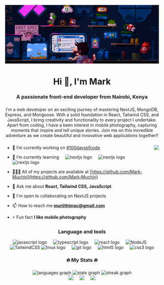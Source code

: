 <!--[![MasterHead](https://repository-images.githubusercontent.com/588181932/e36ec678-7984-4cdd-8e4c-a3932772ff8e)]()-->
<!-- <div align="center">
<img src="https://repository-images.githubusercontent.com/588181932/e36ec678-7984-4cdd-8e4c-a3932772ff8e" height="250" />
</div> -->
<div align='center'>
  <img src='./images/mariocodding.gif' width='' height='' />
</div>

<h1 align="center">Hi 👋, I'm Mark</h1>

<h3 align="center">A passionate front-end developer from Nairobi, Kenya</h3>

###

<p align="center">I'm a web developer on an exciting journey of mastering NextJS, MongoDB, Express, and Mongoose. With a solid foundation in React, Tailwind CSS, and JavaScript, I bring creativity and functionality to every project I undertake. Apart from coding, I have a keen interest in mobile photography, capturing moments that inspire and tell unique stories. Join me on this incredible adventure as we create beautiful and innovative web applications together!!</p>

###

<img align="right" src="./images/cpu-processing.gif" height="200" />

<div align="left">

- 🔭 I’m currently working on [#100daysofcode](https://twitter.com/Mark_McCoder)

- 🌱 I’m currently learning <img width="12" /> <img src="https://cdn.jsdelivr.net/gh/devicons/devicon/icons/nextjs/nextjs-original.svg" height="28" style="padding-left:10;" alt="nextjs logo"  /> <img width="12" /> <img src="https://cdn.jsdelivr.net/gh/devicons/devicon/icons/mongodb/mongodb-original.svg" height="28" style="padding-left:10;" alt="nextjs logo"  /> <img width="12" /> <img src="https://cdn.jsdelivr.net/gh/devicons/devicon/icons/express/express-original.svg" height="28" style="padding-left:10;" alt="nextjs logo"  />

- 👨🏾‍💻 All of my projects are available at [https://github.com/Mark-Muchiri](https://github.com/Mark-Muchiri)

- 💬 Ask me about **React, Tailwind CSS, JavaScript**

- 🤝  I'm open to collaborating on NextJS projects

- 📫 How to reach me **muriithimac@gmail.com**

- ⚡ Fun fact **I like mobile photography**

</div>

###

###

<div align="center">

  <h3>Language and tools</h3>
  <img   src="https://cdn.jsdelivr.net/gh/devicons/devicon/icons/javascript/javascript-original.svg" height="40" alt="javascript logo"  />
  <img  width="12" />
  <img   src="https://cdn.jsdelivr.net/gh/devicons/devicon/icons/typescript/typescript-original.svg" height="40" alt="typescript logo"  />
  <img  width="12" />
  <img   src="https://cdn.jsdelivr.net/gh/devicons/devicon/icons/react/react-original.svg" height="40" alt="react logo"  />
  <img  width="12" />
  <img   src="https://raw.githubusercontent.com/danielcranney/readme-generator/main/public/icons/skills/nodejs-colored.svg"  height="40" alt="NodeJS" />
  <img  width="12" />
  <img   src="https://raw.githubusercontent.com/danielcranney/readme-generator/main/public/icons/skills/tailwindcss-colored.svg"  height="40" alt="TailwindCSS" />
  <img   src="https://cdn.jsdelivr.net/gh/devicons/devicon/icons/linux/linux-original.svg" height="40" alt="linux logo"  />
  <img  width="12" />
  <img   src="https://cdn.jsdelivr.net/gh/devicons/devicon/icons/git/git-original.svg" height="40" alt="git logo"  />
  <img  width="12" />
  <img   src="https://cdn.jsdelivr.net/gh/devicons/devicon/icons/html5/html5-original.svg" height="40" alt="html5 logo"  />
  <img  width="12" />
  <img   src="https://cdn.jsdelivr.net/gh/devicons/devicon/icons/css3/css3-original.svg" height="40" alt="css3 logo"  />

</div>

###

<h3 align="center">🔥   My Stats   🔥</h3>

###

<div align="center">
  <img src="https://github-readme-stats.vercel.app/api/top-langs?username=Mark-Muchiri&locale=en&hide_title=true&layout=compact&card_width=320&langs_count=10&theme=codeSTACKr&hide_border=false&order=2" height="150" alt="languages graph"  />
  <img src="https://github-readme-stats.vercel.app/api?username=Mark-Muchiri&hide_title=true&hide_rank=false&show_icons=true&include_all_commits=true&count_private=true&disable_animations=false&theme=codeSTACKr&locale=en&hide_border=false&order=1" height="150" alt="stats graph"  />
  <img src="https://streak-stats.demolab.com?user=Mark-Muchiri&locale=en&mode=daily&theme=codeSTACKr&hide_border=true&border_radius=20&date_format=M j[, Y]&order=3" height="150" alt="streak graph"  />

<div>

<img  src="https://raw.githubusercontent.com/danielcranney/readme-generator/main/public/icons/socials/github-dark.svg"  height="40" />
<img  width="12" /> 
<img  src="https://raw.githubusercontent.com/danielcranney/readme-generator/main/public/icons/socials/instagram.svg"  height="40" />
<img  width="12" /> 
<img  src="https://raw.githubusercontent.com/danielcranney/readme-generator/main/public/icons/socials/twitter.svg"  height="40" />

</div>

</div>

###

<!--<img src="https://raw.githubusercontent.com/Mark-Muchiri/Mark-Muchiri/output/snake.svg" alt="Snake animation" />-->
<!--[Snake animation](https://github.com/Mark-Muchiri/Mark-Muchiri/blob/output/github-contribution-grid-snake.svg)-->

###

